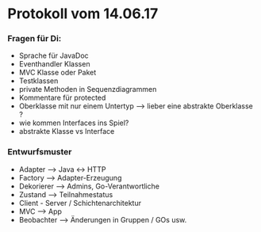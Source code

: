 # Protokoll vom 14.06.17

### Fragen für Di:
- Sprache für JavaDoc
- Eventhandler Klassen
- MVC Klasse oder Paket
- Testklassen
- private Methoden in Sequenzdiagrammen
- Kommentare für protected
- Oberklasse mit nur einem Untertyp --> lieber eine abstrakte Oberklasse ?
- wie kommen Interfaces ins Spiel?
- abstrakte Klasse vs Interface


### Entwurfsmuster
- Adapter --> Java <-> HTTP
- Factory --> Adapter-Erzeugung
- Dekorierer --> Admins, Go-Verantwortliche
- Zustand --> Teilnahmestatus
- Client - Server / Schichtenarchitektur
- MVC --> App
- Beobachter --> Änderungen in Gruppen / GOs usw.
